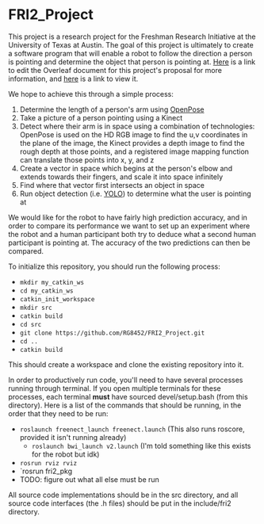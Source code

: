 # FRI2_Project

This project is a research project for the Freshman Research Initiative at the University of Texas at Austin. The goal of this project is ultimately to create a software program that will enable a robot to follow the direction a person is pointing and determine the object that person is pointing at. [Here](https://www.overleaf.com/8178441511hhgghwzctwtj) is a link to edit the Overleaf document for this project's proposal for more information, and [here](https://www.overleaf.com/read/prmwvtgfdbkz) is a link to view it.

We hope to achieve this through a simple process:
1. Determine the length of a person's arm using [OpenPose](https://github.com/CMU-Perceptual-Computing-Lab/openpose)
2. Take a picture of a person pointing using a Kinect
3. Detect where their arm is in space using a combination of technologies: OpenPose is used on the HD RGB image to find the u,v coordinates in the plane of the image, the Kinect provides a depth image to find the rough depth at those points, and a registered image mapping function can translate those points into x, y, and z
4. Create a vector in space which begins at the person's elbow and extends towards their fingers, and scale it into space infinitely
5. Find where that vector first intersects an object in space
6. Run object detection (i.e. [YOLO](https://pjreddie.com/darknet/yolo/)) to determine what the user is pointing at

We would like for the robot to have fairly high prediction accuracy, and in order to compare its performance we want to set up an experiment where the robot and a human participant both try to deduce what a second human participant is pointing at. The accuracy of the two predictions can then be compared.

To initialize this repository, you should run the following process:
* `mkdir my_catkin_ws`
* `cd my_catkin_ws`
* `catkin_init_workspace`
* `mkdir src`
* `catkin build`
* `cd src`
* `git clone https://github.com/RG8452/FRI2_Project.git`
* `cd ..`
* `catkin build`

This should create a workspace and clone the existing repository into it.

In order to productively run code, you'll need to have several processes running through terminal. If you open multiple terminals for these processes, each terminal **must** have sourced devel/setup.bash (from this directory). Here is a list of the commands that should be running, in the order that they need to be run:

* `roslaunch freenect_launch freenect.launch` (This also runs roscore, provided it isn't running already)
  * `roslaunch bwi_launch v2.launch` (I'm told something like this exists for the robot but idk)
* `rosrun rviz rviz`
* `rosrun fri2_pkg <file name>
* TODO: figure out what all else must be run

All source code implementations should be in the src directory, and all source code interfaces (the .h files) should be put in the include/fri2 directory.
